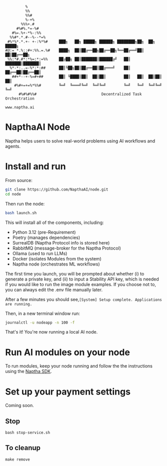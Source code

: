             %
             %%
             %%#
             %-+%
           %%%+.#
         #%#%.*=-%#
       #%=.%+-*%-:%%
      %%#*.*.#--%--*=%
     #%*%*.*.+- +-:%*%#     ███╗   ██╗ █████╗ ██████╗ ████████╗██╗  ██╗ █████╗ 
    #@:= *.%::#+:%%.=.%#    ████╗  ██║██╔══██╗██╔══██╗╚══██╔══╝██║  ██║██╔══██╗
     %%:*#.#*:*%=:*:=%%     ██╔██╗ ██║███████║██████╔╝   ██║   ███████║███████║
      %*-*:..=-%*:*:##      ██║╚██╗██║██╔══██║██╔═══╝    ██║   ██╔══██║██╔══██║
       ##+*--+-%=#+##       ██║ ╚████║██║  ██║██║        ██║   ██║  ██║██║  ██║
        #%#+=+=%*%%#        ╚═╝  ╚═══╝╚═╝  ╚═╝╚═╝        ╚═╝   ╚═╝  ╚═╝╚═╝  ╚═╝
          #%#%#%%#                             Decentralized Task Orchestration   
                                                                  www.naptha.ai

# NapthaAI Node  

Naptha helps users to solve real-world problems using AI workflows and agents.

# Install and run

From source:

```bash
git clone https://github.com/NapthaAI/node.git
cd node
```

Then run the node:

```bash
bash launch.sh
```

This will install all of the components, including:
- Python 3.12 (pre-Requirement)
- Poetry (manages dependencies)
- SurrealDB (Naptha Protocol info is stored here)
- RabbitMQ (message-broker for the Naptha Protocol)
- Ollama (used to run LLMs)
- Docker (isolates Modules from the system)
- Naptha node (orchestrates ML workflows)

The first time you launch, you will be prompted about whether (i) to generate a private key, and (ii) to input a Stability API key, which is needed if you would like to run the image module examples. If you choose not to, you can always edit the .env file manually later.

After a few minutes you should see,```[System] Setup complete. Applications are running.```

Then, in a new terminal window run:

```bash
journalctl -u nodeapp -n 100 -f
```

That's it! You're now running a local AI node.

# Run AI modules on your node

To run modules, keep your node running and follow the the instructions using the [Naptha SDK](https://github.com/NapthaAI/naptha-sdk). 

# Set up your payment settings

Coming soon.

## Stop

```
bash stop-service.sh
```

## To cleanup

```
make remove
```